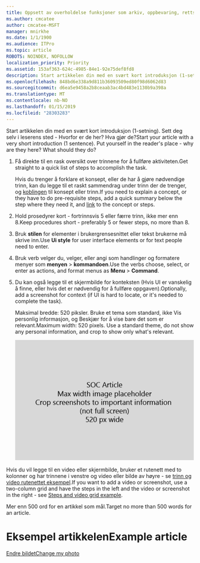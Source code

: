 ```yaml
---
title: Oppsett av overholdelse funksjoner som arkiv, oppbevaring, rettstvist, eDiscovery og MDM
ms.author: cmcatee
author: cmcatee-MSFT
manager: mnirkhe
ms.date: 1/1/1900
ms.audience: ITPro
ms.topic: article
ROBOTS: NOINDEX, NOFOLLOW
localization_priority: Priority
ms.assetid: 153af363-624c-4985-84e1-92e75def8fd8
description: Start artikkelen din med en svært kort introduksjon (1-setning). Sett deg selv i leserens sted - Hvorfor er de her? Hva gjør de?
ms.openlocfilehash: 848bd6e338a9d811b36093509ed80f98d6062d83
ms.sourcegitcommit: d6ea5e9458a2b8ceaab3ac4bd483e1130b9a398a
ms.translationtype: MT
ms.contentlocale: nb-NO
ms.lasthandoff: 01/15/2019
ms.locfileid: "28303283"
---
```

<span data-ttu-id="eeeaf-p102">Start artikkelen din med en svært kort introduksjon (1-setning). Sett deg selv i leserens sted - Hvorfor er de her? Hva gjør de?</span><span class="sxs-lookup"><span data-stu-id="eeeaf-p102">Start your article with a very short introduction (1 sentence). Put yourself in the reader's place - why are they here? What should they do?</span></span> 
  
1. <span data-ttu-id="eeeaf-108">Få direkte til en rask oversikt over trinnene for å fullføre aktiviteten.</span><span class="sxs-lookup"><span data-stu-id="eeeaf-108">Get straight to a quick list of steps to accomplish the task.</span></span>
    
    <span data-ttu-id="eeeaf-109">Hvis du trenger å forklare et konsept, eller de har å gjøre nødvendige trinn, kan du legge til et raskt sammendrag under trinn der de trenger, og [koblingen](https://support.office.com/article/f37e7984-cf03-4fde-92d3-82970d7e241b.aspx) til konsept eller trinn.</span><span class="sxs-lookup"><span data-stu-id="eeeaf-109">If you need to explain a concept, or they have to do pre-requisite steps, add a quick summary below the step where they need it, and [link](https://support.office.com/article/f37e7984-cf03-4fde-92d3-82970d7e241b.aspx) to the concept or steps.</span></span> 
    
2. <span data-ttu-id="eeeaf-110">Hold prosedyrer kort - fortrinnsvis 5 eller færre trinn, ikke mer enn 8.</span><span class="sxs-lookup"><span data-stu-id="eeeaf-110">Keep procedures short - preferably 5 or fewer steps, no more than 8.</span></span>
    
3. <span data-ttu-id="eeeaf-111">Bruk **stilen** for elementer i brukergrensesnittet eller tekst brukerne må skrive inn.</span><span class="sxs-lookup"><span data-stu-id="eeeaf-111">Use **Ui style** for user interface elements or for text people need to enter.</span></span> 
    
4. <span data-ttu-id="eeeaf-112">Bruk verb velger du, velger, eller angi som handlinger og formatere menyer som **menyen** \> **kommandoen**.</span><span class="sxs-lookup"><span data-stu-id="eeeaf-112">Use the verbs choose, select, or enter as actions, and format menus as **Menu** \> **Command**.</span></span>
    
5. <span data-ttu-id="eeeaf-113">Du kan også legge til et skjermbilde for konteksten (Hvis UI er vanskelig å finne, eller hvis det er nødvendig for å fullføre oppgaven).</span><span class="sxs-lookup"><span data-stu-id="eeeaf-113">Optionally, add a screenshot for context (if UI is hard to locate, or it's needed to complete the task).</span></span>
    
    <span data-ttu-id="eeeaf-p103">Maksimal bredde: 520 piksler. Bruke et tema som standard, ikke Vis personlig informasjon, og Beskjær for å vise bare det som er relevant.</span><span class="sxs-lookup"><span data-stu-id="eeeaf-p103">Maximum width: 520 pixels. Use a standard theme, do not show any personal information, and crop to show only what's relevant.</span></span> 
    
    ![Plassholder - maksimale bredden for Orb artikkelen art er 520 piksler](media/7d43d3be-8658-4a5b-aa15-ed62a47a2b24.png)
  
<span data-ttu-id="eeeaf-117">Hvis du vil legge til en video eller skjermbilde, bruker et rutenett med to kolonner og har trinnene i venstre og video eller bilde av høyre - se [trinn og video rutenettet eksempel](https://support.office.com/article/14ce8e82-efa0-47f5-bb84-94f078db3dae.aspx).</span><span class="sxs-lookup"><span data-stu-id="eeeaf-117">If you want to add a video or screenshot, use a two-column grid and have the steps in the left and the video or screenshot in the right - see [Steps and video grid example](https://support.office.com/article/14ce8e82-efa0-47f5-bb84-94f078db3dae.aspx).</span></span> 
  
<span data-ttu-id="eeeaf-118">Mer enn 500 ord for en artikkel som mål.</span><span class="sxs-lookup"><span data-stu-id="eeeaf-118">Target no more than 500 words for an article.</span></span>
  
# <a name="example-article"></a><span data-ttu-id="eeeaf-119">Eksempel artikkelen</span><span class="sxs-lookup"><span data-stu-id="eeeaf-119">Example article</span></span>

[<span data-ttu-id="eeeaf-120">Endre bildet</span><span class="sxs-lookup"><span data-stu-id="eeeaf-120">Change my photo</span></span>](https://support.office.com/article/555376e0-1fca-49ba-8434-307a0525c767.aspx)
  

